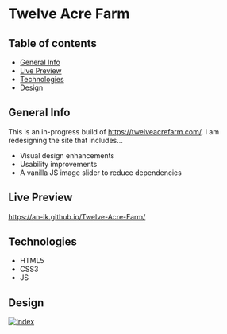 # Twelve Acre Farm

## Table of contents
* [General Info](#general-info)
* [Live Preview](#live-preview)
* [Technologies](#technologies)
* [Design](#design)

## General Info
This is an in-progress build of https://twelveacrefarm.com/. I am redesigning the site that includes...
* Visual design enhancements
* Usability improvements
* A vanilla JS image slider to reduce dependencies

## Live Preview
https://an-ik.github.io/Twelve-Acre-Farm/

## Technologies
* HTML5
* CSS3
* JS

## Design
[
![Index](https://user-images.githubusercontent.com/25489820/115602506-04e39e00-a2ad-11eb-8ecc-a41d67e6fbec.jpg)
](url)

